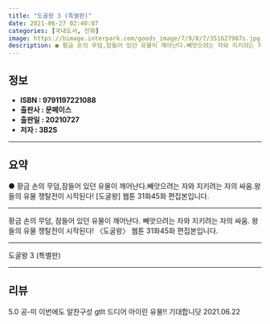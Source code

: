 ```yaml
---
title: "도굴왕 3 (특별판)"
date: 2021-06-27 02:40:07
categories: [국내도서, 만화]
image: https://bimage.interpark.com/goods_image/7/9/8/7/351627987s.jpg
description: ● 황금 손의 무덤,잠들어 있던 유물이 깨어난다.빼앗으려는 자와 지키려는 자의 싸움.왕들의 유물 쟁탈전이 시작된다! [도굴왕] 웹툰 31화45화 편집본입니다.
---
```


## **정보**

- **ISBN : 9791197221088**
- **출판사 : 문페이스**
- **출판일 : 20210727**
- **저자 : 3B2S**

------



## **요약**

●  황금 손의 무덤,잠들어 있던 유물이 깨어난다.빼앗으려는 자와 지키려는 자의 싸움.왕들의 유물 쟁탈전이 시작된다! [도굴왕] 웹툰 31화45화 편집본입니다.

------

황금 손의 무덤,
잠들어 있던 유물이 깨어난다.
빼앗으려는 자와 지키려는 자의 싸움.
왕들의 유물 쟁탈전이 시작된다!
 〈도굴왕〉 웹툰 31화45화 편집본입니다.

------


도굴왕 3 (특별판) 

------


## **리뷰** 

5.0 공-미 이번에도 알찬구성 gtlt 드디어 아이린 유물!! 기대합니닷 2021.06.22 <br/>